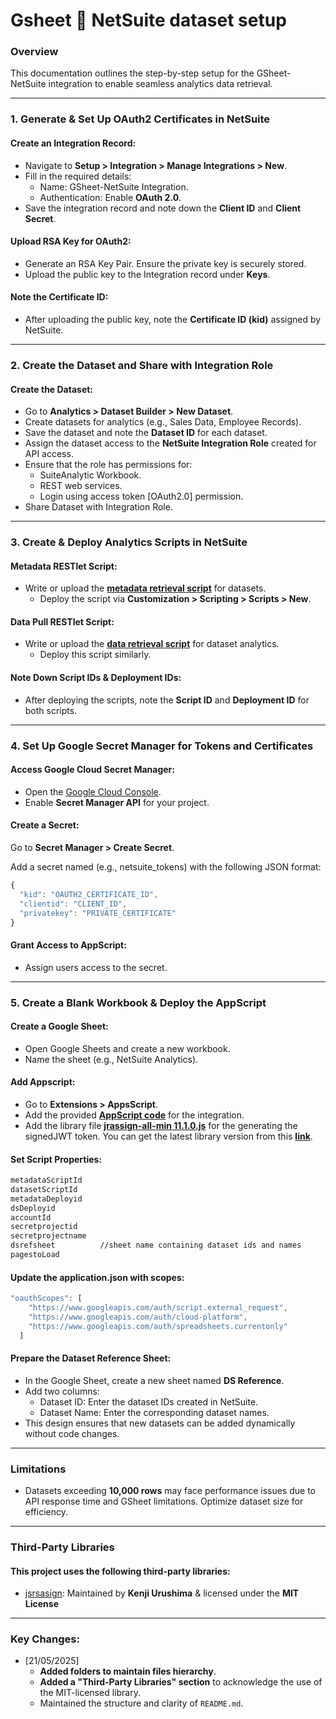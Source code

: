# Gsheet 🔗 NetSuite dataset setup


### Overview

This documentation outlines the step-by-step setup for the GSheet-NetSuite integration to enable seamless analytics data retrieval.

---

### 1\. Generate & Set Up OAuth2 Certificates in NetSuite

#### Create an Integration Record:

*   Navigate to **Setup > Integration > Manage Integrations > New**.
*   Fill in the required details:
    *   Name: GSheet-NetSuite Integration.
    *   Authentication: Enable **OAuth 2.0**.
*   Save the integration record and note down the **Client ID** and **Client Secret**.

#### Upload RSA Key for OAuth2:

*   Generate an RSA Key Pair. Ensure the private key is securely stored.
*   Upload the public key to the Integration record under **Keys**.

#### Note the Certificate ID:

*   After uploading the public key, note the **Certificate ID (kid)** assigned by NetSuite.

---

### 2\. Create the Dataset and Share with Integration Role

#### Create the Dataset:

*   Go to **Analytics > Dataset Builder > New Dataset**.
*   Create datasets for analytics (e.g., Sales Data, Employee Records).
*   Save the dataset and note the **Dataset ID** for each dataset.
*   Assign the dataset access to the **NetSuite Integration Role** created for API access.
*   Ensure that the role has permissions for:
    *   SuiteAnalytic Workbook.
    *   REST web services.
    *   Login using access token [OAuth2.0] permission.
*   Share Dataset with Integration Role.

---

### 3\. Create & Deploy Analytics Scripts in NetSuite

#### Metadata RESTlet Script:

*   Write or upload the **[metadata retrieval script](https://github.com/abhijeetdhara/gsheet_ns/blob/main/SuiteScript%20Files/RS_getDatasetMetadata.js)** for datasets.
    *   Deploy the script via **Customization > Scripting > Scripts > New**.

#### Data Pull RESTlet Script:

*   Write or upload the **[data retrieval script](https://github.com/abhijeetdhara/gsheet_ns/blob/main/SuiteScript%20Files/RS_getDataset.js)** for dataset analytics.
    *   Deploy this script similarly.

#### Note Down Script IDs & Deployment IDs:

*   After deploying the scripts, note the **Script ID** and **Deployment ID** for both scripts.

---

### 4\. Set Up Google Secret Manager for Tokens and Certificates

#### Access Google Cloud Secret Manager:

*   Open the [Google Cloud Console](https://console.cloud.google.com/).
*   Enable **Secret Manager API** for your project.

#### Create a Secret:

Go to **Secret Manager > Create Secret**.

Add a secret named (e.g., netsuite\_tokens) with the following JSON format: 

```javascript
{
  "kid": "OAUTH2_CERTIFICATE_ID",
  "clientid": "CLIENT_ID",
  "privatekey": "PRIVATE_CERTIFICATE"
}
```

#### Grant Access to AppScript:

*   Assign users access to the secret.

---

### 5\. Create a Blank Workbook & Deploy the AppScript

#### Create a Google Sheet:

*   Open Google Sheets and create a new workbook.
*   Name the sheet (e.g., NetSuite Analytics).
#### Add Appscript:
*   Go to **Extensions > AppsScript**.
*   Add the provided **[AppScript code](https://github.com/abhijeetdhara/gsheet_ns/blob/main/Appscript%20Files/appScriptGSheetDataPull.gs)** for the integration.
*   Add the library file **[jrassign-all-min 11.1.0.js](https://github.com/abhijeetdhara/gsheet_ns/blob/main/Appscript%20Files/jrassign-all-min%2011.1.0.js)** for the generating the signedJWT token. You can get the latest library version from this **[link](https://kjur.github.io/jsrsasign/jsrsasign-latest-all-min.js)**.
#### Set Script Properties:

```xml
metadataScriptId
datasetScriptId
metadataDeployid
dsDeployid
accountId
secretprojectid
secretprojectname
dsrefsheet  		//sheet name containing dataset ids and names
pagestoLoad
```

#### Update the application.json with scopes:
```javascript
"oauthScopes": [
    "https://www.googleapis.com/auth/script.external_request",
    "https://www.googleapis.com/auth/cloud-platform",
    "https://www.googleapis.com/auth/spreadsheets.currentonly"
  ]
```

#### Prepare the Dataset Reference Sheet:
*   In the Google Sheet, create a new sheet named **DS Reference**.
*   Add two columns: 
    *   Dataset ID: Enter the dataset IDs created in NetSuite.
    *   Dataset Name: Enter the corresponding dataset names.
*   This design ensures that new datasets can be added dynamically without code changes.

---

### Limitations

*   Datasets exceeding **10,000 rows** may face performance issues due to API response time and GSheet limitations. Optimize dataset size for efficiency.
---

### Third-Party Libraries
#### This project uses the following third-party libraries:
*   [jsrsasign](https://kjur.github.io/jsrsasign/): Maintained by **Kenji Urushima** & licensed under the **MIT License**
 ---
 
### Key Changes:
*   [21/05/2025]
    *   **Added folders to maintain files hierarchy**.
    *   **Added a "Third-Party Libraries" section** to acknowledge the use of the MIT-licensed library.
    *   Maintained the structure and clarity of `README.md`.
